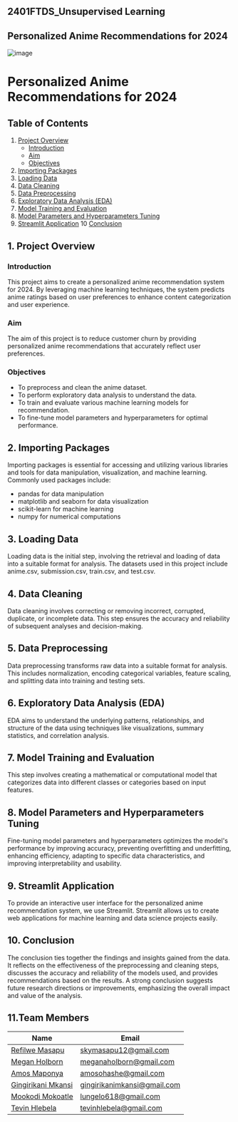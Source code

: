 ## 2401FTDS_Unsupervised Learning 

## Personalized Anime Recommendations for 2024
![image](https://github.com/user-attachments/assets/8dde5b83-1239-4362-b656-d86f38b6297b)

# Personalized Anime Recommendations for 2024

## Table of Contents
1. [Project Overview](#project-overview)
     - [Introduction](#introduction)
     - [Aim](#aim)
     - [Objectives](#objectives)
2. [Importing Packages](#importing-packages)
3. [Loading Data](#loading-data)
4. [Data Cleaning](#data-cleaning)
5. [Data Preprocessing](#data-preprocessing)
6. [Exploratory Data Analysis (EDA)](#exploratory-data-analysis-eda)
7. [Model Training and Evaluation](#model-training-and-evaluation)
8. [Model Parameters and Hyperparameters Tuning](#model-parameters-and-hyperparameters-tuning)
9. [Streamlit Application](#streamlit-application)
10 [Conclusion](#conclusion)

## 1. Project Overview
### Introduction
This project aims to create a personalized anime recommendation system for 2024. By leveraging machine learning techniques, the system predicts anime ratings based on user preferences to enhance content categorization and user experience.

### Aim
The aim of this project is to reduce customer churn by providing personalized anime recommendations that accurately reflect user preferences.

### Objectives
- To preprocess and clean the anime dataset.
- To perform exploratory data analysis to understand the data.
- To train and evaluate various machine learning models for recommendation.
- To fine-tune model parameters and hyperparameters for optimal performance.

## 2. Importing Packages
Importing packages is essential for accessing and utilizing various libraries and tools for data manipulation, visualization, and machine learning. Commonly used packages include:
- pandas for data manipulation
- matplotlib and seaborn for data visualization
- scikit-learn for machine learning
- numpy for numerical computations

## 3. Loading Data 
Loading data is the initial step, involving the retrieval and loading of data into a suitable format for analysis. The datasets used in this project include anime.csv, submission.csv, train.csv, and test.csv.

## 4. Data Cleaning
Data cleaning involves correcting or removing incorrect, corrupted, duplicate, or incomplete data. This step ensures the accuracy and reliability of subsequent analyses and decision-making.

## 5. Data Preprocessing
Data preprocessing transforms raw data into a suitable format for analysis. This includes normalization, encoding categorical variables, feature scaling, and splitting data into training and testing sets.

## 6. Exploratory Data Analysis (EDA)
EDA aims to understand the underlying patterns, relationships, and structure of the data using techniques like visualizations, summary statistics, and correlation analysis.

## 7. Model Training and Evaluation
This step involves creating a mathematical or computational model that categorizes data into different classes or categories based on input features.

## 8. Model Parameters and Hyperparameters Tuning
Fine-tuning model parameters and hyperparameters optimizes the model's performance by improving accuracy, preventing overfitting and underfitting, enhancing efficiency, adapting to specific data characteristics, and improving interpretability and usability.

## 9. Streamlit Application
To provide an interactive user interface for the personalized anime recommendation system, we use Streamlit. Streamlit allows us to create web applications for machine learning and data science projects easily.

## 10. Conclusion
The conclusion ties together the findings and insights gained from the data. It reflects on the effectiveness of the preprocessing and cleaning steps, discusses the accuracy and reliability of the models used, and provides recommendations based on the results. A strong conclusion suggests future research directions or improvements, emphasizing the overall impact and value of the analysis.

## 11.Team Members<a class="anchor" id="team-members"></a>
| Name                                                                                        |  Email              
|---------------------------------------------------------------------------------------------|--------------------             
| [Refilwe Masapu](https://github.com/Refilwemasapu)                                          | skymasapu12@gmail.com
| [Megan Holborn](https://github.com/MeganHolborn)                                            | meganaholborn@gmail.com                                                
| [Amos Maponya](https://github.com/AmosMaps)                                                 | amosohashe@gmail.com                                                                                       
| [Gingirikani Mkansi](https://github.com/Gingirikani)                                        | gingirikanimkansi@gmail.com
| [Mookodi Mokoatle](https://github.com/Mookodimokoatle)                                      | lungelo618@gmail.com
| [Tevin Hlebela](https://github.com/Tevinhlebela)                                            | tevinhlebela@gmail.com

